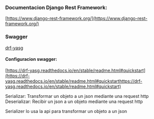 ### Documentacion Django Rest Framework:

[https://www.django-rest-framework.org/](https://www.django-rest-framework.org/)

### Swagger

[drf-yasg](https://drf-yasg.readthedocs.io/en/stable/)

#### Configuracion swagger:

[https://drf-yasg.readthedocs.io/en/stable/readme.html#quickstart](https://drf-yasg.readthedocs.io/en/stable/readme.html#quickstarthttps://drf-yasg.readthedocs.io/en/stable/readme.html#quickstart)



Serializar:
Transformar un objeto a un json mediante una request http
Deserializar:
Recibir un json a un objeto mediante una request http

Serializer
lo usa la api para transformar un objeto a un json

